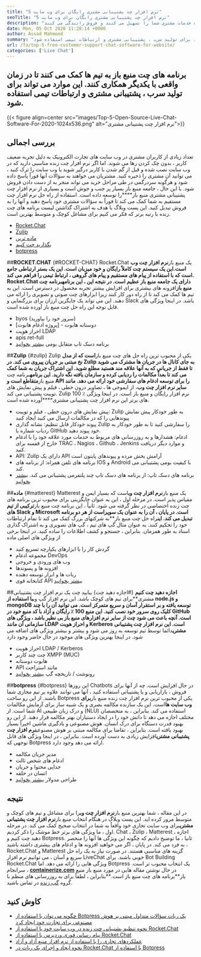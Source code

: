 ```yaml
---
title: "5 نرم افزار چت پشتیبانی مشتری رایگان برای وب سایت" 
seoTitle: "5 نرم افزار چت پشتیبانی مشتری رایگان برای وب سایت" 
description: "تغییر جزئی در متا توضیحات این پست وبلاگ برای کسب اطلاعات در مورد 5 نرم افزار برتر چت پشتیبانی مشتری رایگان. این ابزارها نماینده خدمات مشتری شما را تسهیل می کنند و فروش رانندگی می کنند." 
date: Mon, 05 Oct 2020 11:28:14 +0000
author: Assad Mahmood
summary: "برنامه های چت منبع باز به تیم ها کمک می کند تا در زمان واقعی با یکدیگر همکاری کنند. این موارد می تواند برای تولید سرب ، پشتیبانی مشتری و ارتباطات تیمی استفاده شود." 
url: /fa/top-5-free-customer-support-chat-software-for-website/
categories: ['Live Chat']
---
```


## برنامه های چت منبع باز به تیم ها کمک می کنند تا در زمان واقعی با یکدیگر همکاری کنند. این موارد می تواند برای تولید سرب ، پشتیبانی مشتری و ارتباطات تیمی استفاده شود.

{{< figure align=center src="images/Top-5-Open-Source-Live-Chat-Software-For-2020-1024x536.png" alt="نرم افزار چت پشتیبانی مشتری">}}


## بررسی اجمالی
تعداد زیادی از کاربران مشتری در وب سایت های تجارت الکترونیک به دلیل تجربه ضعیف کاربر ، بدون چک کردن رها می شوند. اما اگر نرم افزار چت زنده مناسبی دارید که در وب سایت نصب شده و قبل از گم شدن با کاربر درگیر شوید یا وب سایت را ترک کنید ، می توانید آن مشتری را ذخیره کنید. مشتریان می خواهند به سؤالات آنها فوراً پاسخ داده شود و هرگونه سردرگمی در طی مراحل خرید می تواند منجر به از دست دادن فروش شود. با این حال ، جامعه منبع باز بسیار پر جنب و جوش است و بسیاری از نرم افزار چت پشتیبانی مشتری منبع باز****را توسعه داده است.
استفاده از راه حل نرم افزار چت مستقیم به شما کمک می کند تا فوراً به سؤالات مشتری خود پاسخ دهید و آنها را به فروش تبدیل کنید. این پست وبلاگ با هدف به اشتراک گذاشتن لیست برنامه های چت زنده با رتبه برتر که فکر می کنیم برای مشاغل کوچک و متوسط ​​بهترین است.
  * [Rocket.Chat][1]
  * [Zulip][2]
  * [ماده ترین][3]
  * [بگذارید چت کنیم][4]
  * [botpress][5]

##**ROCKET.CHAT** {#ROCKET-CHAT}
Rocket.Chat یک منبع باز**نرم افزار چت وب است.**این یک سیستم چت کاملاً رایگان و خود میزبان است. این یک بستر ارتباطی جامع است که با استفاده از پیام های مستقیم و پیام های گروهی ، ارتباط تیمی را فراهم می کند.
Rocket.Chat دارای یک جامعه منبع باز عظیم است. در نتیجه این ، این برنامه**برنامه چت منبع باز**افزونه های بیشتری برای افزایش بیشتر تجربه محصول در دسترس است. این به تیم ها کمک می کند تا از راه دور کار کنند زیرا ابزارهای چت صوتی و تصویری را ارائه می دهند. این می تواند یک جایگزین ارزان برای بزرگنمایی و Slack باشد. در اینجا ویژگی های قابل توجه این راه حل چت منبع باز آورده شده است.
  * byos (سرور خود را بیاورید)
  * دوستانه هابوت - [پروژه ادغام هابوت]
  * احراز هویت LDAP
  * apis ret-full
  * برنامه دسک تاپ متقابل بومی
    [بیشتر بخوانید][6]

##**Zulip** {#zulip}
Zulip یکی از محبوب ترین راه حل های چت منبع باز**است که از مدل نخ مبتنی بر جریان پیروی می کند. در Zulip به جای کانال ها در جریان ها مشترک می شوید تا فقط از جریانی که به آنها علاقه مند هستید مطلع شوید. این اشتراک جریان به شما کمک می کند تا بعداً مکالمات را ردیابی کرده و سازمان یافته نگه دارید.
این برنامه**برنامه چت منبع باز**متقاطع است و API را برای توسعه ادغام های سفارشی خود ارائه می دهد. مانند سایر نرم افزار چت وب**، از ایموجی ها ، تصاویر درون خطی ، فیلم و پیش نمایش های توییت پشتیبانی می کند. Zulip 100 ٪ نرم افزار رایگان و منبع باز است. در اینجا ویژگی های برتر این نرم افزار چت پشتیبانی مشتری****آورده شده است.
  * پیش نمایش های درون خطی ، فیلم و توییت: Zulip به طور خودکار پیش نمایش پیوندهایی را که در مکالمات ارسال می کنید ایجاد کنید
  * پیوند خودکار قابل تنظیم: نشانه گذاری Zulip را سفارشی کنید تا به طور خودکار به ردیاب شماره یا GitHub خود پیوند دهید.
  * ادغام: هشدارها و به روزرسانی های مربوط به خدمات مورد علاقه خود را با ادغام خارج از قفسه برای TRAC ، Nagios ، Github ، Jenkins و موارد دیگر دریافت کنید.
  * API: Zulip دارای یک API آرامش بخش مرده و پیوندهای پایتون است
  * برنامه های تلفن همراه: از برنامه های IOS و Android با کیفیت بومی پشتیبانی می کند.
  * برنامه های دسک تاپ: از برنامه های دسک تاپ چند پلتفرمی پشتیبانی می کند.
    [بیشتر بخوانید][7]

##**ماده** {#matterest}
Matterest یک منبع باز**نرم افزار چت وب**است که بسیار ایمن و مقیاس پذیر است. در مرحله اول ، این به عنوان جایگزینی برای محبوب ترین برنامه های چت زنده اختصاصی در نظر گرفته می شود. ثانیاً ، این برنامه چت منبع باز**ترکیبی از تیم های Slack و Microsoft است. در پایان ، آن را به عنوان یک سوپراست از هر دو برنامه تبدیل می کند.
این**راه حل چت منبع باز**به شرکتهای بزرگ کمک می کند تا تمام ارتباطات خود را تحکیم کنند. به عنوان مثال گپ های تیم ، گپ های تصویری و به اشتراک گذاری اسناد به طور همزمان. بنابراین ، جستجو و کشف اطلاعات را ساده کنید.
در اینجا برخی از ویژگی های اصلی ماده
  * گردش کار را با ابزارهای یکپارچه تسریع کنید
  * مجموعه ادغام DevOps
  * وب های ورودی و خروجی
  * افزونه ها و پسوندها
  * ربات ها و ابزار توسعه دهنده
  * کتابخانه قوی API
    [بیشتر بخوانید][8]

##**اجازه دهید چت کنیم** {#اجازه دهید چت}
بیایید چت یک نرم افزار چت پشتیبانی مشتری**برای تیم های کوچک باشد. این نرم افزار گپ وب****با استفاده از node.js و mongoDB توسعه یافته و بر استقرار آسان و سریع متمرکز است. می توانید آن را با چند کلیک روی سرور خود نصب کنید. این منبع 100 ٪ رایگان و آزاد با کد منبع خود در GitHub است.
آنچه باعث می شود چت از سایر نرم افزارهای منبع باز بی نظیر باشد ، ویژگی های سازمانی آن مانند LDAP و احراز هویت Kerberos است. این نرم افزار چت پشتیبانی مشتری****دائما توسط تیم توسعه به روز می شود و بیشتر و بیشتر ویژگی های اضافه می شود. در اینجا بهترین ویژگی های موجود در حال حاضر وجود دارد
  * احراز هویت LDAP / Kerberos
  * چت چند کاربر XMPP (MUC)
  * هابوت دوستانه
  * API مانند استراحت
  * رونوشت / تاریخچه گپ
    [بیشتر بخوانید][9]

##**botpress** {#botpress}
این روزها Chatbots در حال افزایش است. چه از آنها برای فروش ، بازاریابی و یا پشتیبانی استفاده کنید ، آنها می توانند علاوه بر تیم مجازی شما باشند.
از این رو ساخت Botpress یکی از محبوب ترین نرم افزار چت زنده منبع باز**برای وب سایت ها**است. این یک سازنده مکالمه بصری و یک شبیه ساز برای آزمایش مکالمات شما است. از AI و درک زبان طبیعی (NLU) استفاده می کند. بنابراین ، به متخصصان مختلف اجازه می دهد تا دانش خود را در ایجاد دستیاران بهتر مکالمه قرار دهند. از این رو بهبود قدرت دستگاه برای درک انسان.
هوش مصنوعی و یادگیری ماشین اخیراً بسیار بهبود یافته است. بنابراین ، تقاضا برای مکالمه مبتنی بر هوش مصنوعی**نرم افزار چت پشتیبانی مشتری**افزایش زیادی به دست آورده است. بنابراین ، در اینجا ویژگی های قابل توجهی که Botpress ارائه می دهد وجود دارد.
  * مدیر جریان مکالمه
  * ادغام های شخص ثالث
  * جدایی محتوا و جریان
  * انسان در حلقه
  * طراحی مدولار
    [بیشتر بخوانید][10]

## نتیجه
در این مقاله ، شما بهترین منبع باز**نرم افزار چت وب**را برای مشاغل و تیم های کوچک و متوسط ​​مرور کرده اید. این پست وبلاگ در هنگام انتخاب منبع باز**نرم افزار چت پشتیبانی مشتری**برای وب سایت تجاری خود واقعاً به شما در انتخاب صحیح کمک می کند. در مرحله اول ، ما ویژگی های برتر خط موشک را ذکر کردیم. Chat ، Zulip ، Matterest ، اجازه دهید چت کنیم و Botpress. ثانیا ، ما توضیح دادیم که چگونه این ویژگی ها آنها را منحصر به فرد می کند. در پایان ، اگر می خواهید افزونه ها و ادغام های بیشتری داشته باشید ، Rocket.Chat و Matterest گزینه های مناسبی هستند. در صورت نیاز به یک راه حل سریع و آسان ، می توانیم نرم افزار LiveChat خوبی باشند. برای Bot Building Rocket.Chat ویژگی هایی را ارائه می دهد. اما Botpress یک انتخاب محبوب تر است.
سرانجام ، [**containerize.com**][11] در حال نوشتن مقاله هایی در مورد منبع باز منبع باز**برنامه های چت منبع باز است.**بنابراین ، لطفاً برای به روزرسانی های منظم با گروه [گپ زنده][12] در تماس باشید.

## کاوش کنید
  * [چگونه می توان با استفاده از Botpress یک ربات سؤالات متداول مبتنی بر هوش مصنوعی برای تجارت خود ایجاد کرد][13]
  * [نحوه تنظیم پشتیبانی چت زنده در وب سایت خود با استفاده از Rocket.Chat][14]
  * [پیام رسانی فوری وردپرس با استفاده از Rocket.Chat][15]
  * [عملکردهای تجاری را با استفاده از نرم افزار منبع آزاد و آزاد][16]
  * [نحوه ایجاد و اجرای یک ربات در Rocket.Chat با استفاده از Botpress][17]

  
[1]: #rocket-chat
[2]: #zulip
[3]: #mattermost
[4]: #lets-chat
[5]: #botpress
[6]: https://products.containerize.com/live-chat/rocketchat
[7]: https://products.containerize.com/live-chat/zulip
[8]: https://products.containerize.com/live-chat/mattermost
[9]: https://products.containerize.com/live-chat/lets-chat
[10]: https://products.containerize.com/live-chat/botpress
[11]: https://www.containerize.com/
[12]: https://products.containerize.com/live-chat/
[13]: https://blog.containerize.com/live-chat/how-to-create-an-ai-based-faq-bot-for-your-business-using-botpress/
[14]: https://blog.containerize.com/live-chat/how-to-setup-live-chat-software-on-website-rocket-chat/
[15]: https://blog.containerize.com/blogging/instantly-communicate-with-customers-using-wordpress-and-rocket-chat/
[16]: https://blog.containerize.com/blogging/automate-business-operations-using-open-source-software/
[17]: https://blog.containerize.com/live-chat/how-to-create-and-run-a-bot-in-rocket-chat-using-botpress/

